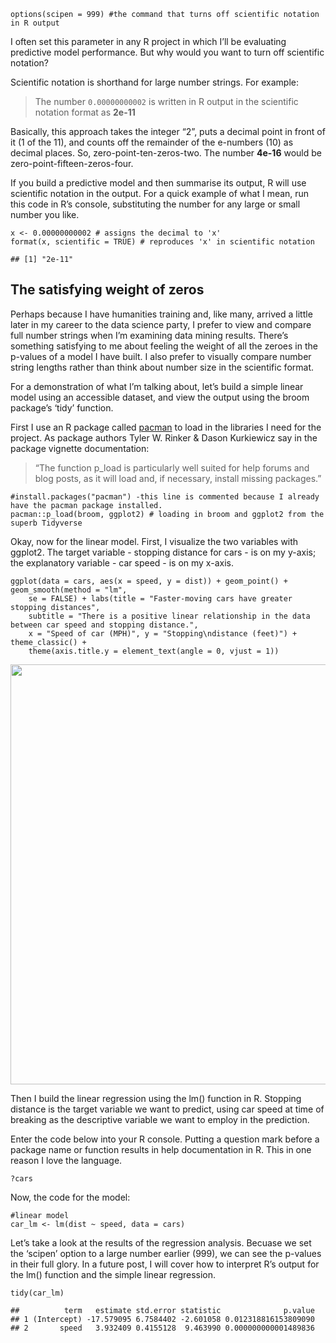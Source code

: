 <pre class="r"><code>options(scipen = 999) #the command that turns off scientific notation in R output</code></pre>
<p>I often set this parameter in any R project in which I’ll be evaluating predictive model performance. But why would you want to turn off scientific notation?</p>
<p>Scientific notation is shorthand for large number strings. For example:</p>
<blockquote>
<p>The number <code>0.00000000002</code> is written in R output in the scientific notation format as <strong>2e-11</strong></p>
</blockquote>
<p>Basically, this approach takes the integer “2”, puts a decimal point in front of it (1 of the 11), and counts off the remainder of the e-numbers (10) as decimal places. So, zero-point-ten-zeros-two. The number <strong>4e-16</strong> would be zero-point-fifteen-zeros-four.</p>
<p>If you build a predictive model and then summarise its output, R will use scientific notation in the output. For a quick example of what I mean, run this code in R’s console, substituting the number for any large or small number you like.</p>
<pre class="r"><code>x &lt;- 0.00000000002 # assigns the decimal to &#39;x&#39;
format(x, scientific = TRUE) # reproduces &#39;x&#39; in scientific notation</code></pre>
<pre><code>## [1] &quot;2e-11&quot;</code></pre>
<div id="the-satisfying-weight-of-zeros" class="section level2">
<h2>The satisfying weight of zeros</h2>
<p>Perhaps because I have humanities training and, like many, arrived a little later in my career to the data science party, I prefer to view and compare full number strings when I’m examining data mining results. There’s something satisfying to me about feeling the weight of all the zeroes in the p-values of a model I have built. I also prefer to visually compare number string lengths rather than think about number size in the scientific format.</p>
<p>For a demonstration of what I’m talking about, let’s build a simple linear model using an accessible dataset, and view the output using the broom package’s ‘tidy’ function.</p>
<p>First I use an R package called <a href="https://cran.r-project.org/web/packages/pacman/vignettes/Introduction_to_pacman.html">pacman</a> to load in the libraries I need for the project. As package authors Tyler W. Rinker &amp; Dason Kurkiewicz say in the package vignette documentation:</p>
<blockquote>
<p>“The function p_load is particularly well suited for help forums and blog posts, as it will load and, if necessary, install missing packages.”</p>
</blockquote>
<pre class="r"><code>#install.packages(&quot;pacman&quot;) -this line is commented because I already have the pacman package installed. 
pacman::p_load(broom, ggplot2) # loading in broom and ggplot2 from the superb Tidyverse</code></pre>
<p>Okay, now for the linear model. First, I visualize the two variables with ggplot2. The target variable - stopping distance for cars - is on my y-axis; the explanatory variable - car speed - is on my x-axis.</p>
<pre class="r"><code>ggplot(data = cars, aes(x = speed, y = dist)) + geom_point() + geom_smooth(method = &quot;lm&quot;, 
    se = FALSE) + labs(title = &quot;Faster-moving cars have greater stopping distances&quot;, 
    subtitle = &quot;There is a positive linear relationship in the data between car speed and stopping distance.&quot;, 
    x = &quot;Speed of car (MPH)&quot;, y = &quot;Stopping\ndistance (feet)&quot;) + theme_classic() + 
    theme(axis.title.y = element_text(angle = 0, vjust = 1))</code></pre>
<p><img src="/post/2018-01-04-r-options-scipen-999_files/figure-html/unnamed-chunk-4-1.png" width="672" /></p>
<p>Then I build the linear regression using the lm() function in R. Stopping distance is the target variable we want to predict, using car speed at time of breaking as the descriptive variable we want to employ in the prediction.</p>
<p>Enter the code below into your R console. Putting a question mark before a package name or function results in help documentation in R. This in one reason I love the language.</p>
<p><code>?cars</code></p>
<p>Now, the code for the model:</p>
<pre class="r"><code>#linear model
car_lm &lt;- lm(dist ~ speed, data = cars) </code></pre>
<p>Let’s take a look at the results of the regression analysis. Becuase we set the ‘scipen’ option to a large number earlier (999), we can see the p-values in their full glory. In a future post, I will cover how to interpret R’s output for the lm() function and the simple linear regression.</p>
<pre class="r"><code>tidy(car_lm)</code></pre>
<pre><code>##          term   estimate std.error statistic              p.value
## 1 (Intercept) -17.579095 6.7584402 -2.601058 0.012318816153809090
## 2       speed   3.932409 0.4155128  9.463990 0.000000000001489836</code></pre>
</div>
